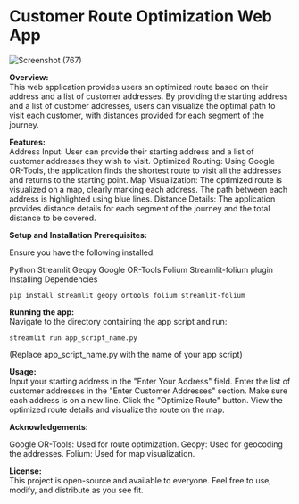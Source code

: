 # Customer Route Optimization Web App

![Screenshot (767)](https://github.com/AnkushMulkar/Route-Optimization-app/assets/94743425/5daa517f-8750-49a1-90b1-4f5f1edaa81d)

**Overview:** <br/>
This web application provides users an optimized route based on their address and a list of customer addresses. By providing the starting address and a list of customer addresses, users can visualize the optimal path to visit each customer, with distances provided for each segment of the journey.

**Features:**<br/>
Address Input: User can provide their starting address and a list of customer addresses they wish to visit.
Optimized Routing: Using Google OR-Tools, the application finds the shortest route to visit all the addresses and returns to the starting point.
Map Visualization: The optimized route is visualized on a map, clearly marking each address. The path between each address is highlighted using blue lines.
Distance Details: The application provides distance details for each segment of the journey and the total distance to be covered.

**Setup and Installation Prerequisites:**<br/>

Ensure you have the following installed:

Python
Streamlit
Geopy
Google OR-Tools
Folium
Streamlit-folium plugin
Installing Dependencies

```
pip install streamlit geopy ortools folium streamlit-folium
```

**Running the app:**<br/>
Navigate to the directory containing the app script and run:

```
streamlit run app_script_name.py
```
(Replace app_script_name.py with the name of your app script)

**Usage:**<br/>
Input your starting address in the "Enter Your Address" field.
Enter the list of customer addresses in the "Enter Customer Addresses" section. Make sure each address is on a new line.
Click the "Optimize Route" button.
View the optimized route details and visualize the route on the map.

**Acknowledgements:**<br/>

Google OR-Tools: Used for route optimization.
Geopy: Used for geocoding the addresses.
Folium: Used for map visualization.

**License:**<br/>
This project is open-source and available to everyone. Feel free to use, modify, and distribute as you see fit.

